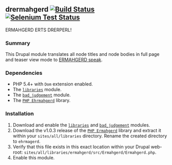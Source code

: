 ## drermahgerd [![Build Status](https://secure.travis-ci.org/stopfstedt/drermahgerd.png?branch=master)](http://travis-ci.org/stopfstedt/drermahgerd) [![Selenium Test Status](https://saucelabs.com/buildstatus/stopfstedt)](https://saucelabs.com/u/stopfstedt)

ERMAHGERD ERTS DRERPERL!

### Summary

This Drupal module translates all node titles and node bodies in full page and teaser view mode
to [ERMAHGERD speak](http://knowyourmeme.com/memes/ermahgerd/).

### Dependencies

* PHP 5.4+ with `Dom` extension enabled.
* The [`libraries`](http://drupal.org/project/libraries) module.
* The [`bad_judgement`](http://drupal.org/project/bad_judgement) module.
* The [`PHP Ehrmahgerd`](https://github.com/WillSkates/ermahgerd) library.

### Installation

1. Download and enable the [`libraries`](http://drupal.org/project/libraries) and [`bad_judgement`](http://drupal.org/project/bad_judgement) modules.
2. Download the v1.0.3 release of the [`PHP Ermahgerd`](https://github.com/WillSkates/ermahgerd/releases/tag/v1.0.3) library and extract it within your `sites/all/libraries` directory. Rename the created directory to `ehrmagerd`.
3. Verify that this file exists in this exact location within your Drupal web-root: `sites/all/libraries/ermahgerd/src/Ermahgerd/Ermahgerd.php`.
4. Enable this module.







